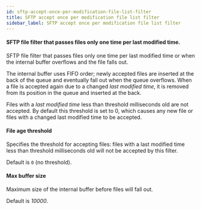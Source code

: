```yaml
---
id: sftp-accept-once-per-modification-file-list-filter
title: SFTP accept once per modification file list filter
sidebar_label: SFTP accept once per modification file list filter
---
```

#### SFTP file filter that passes files only one time per last modified time.
SFTP file filter that passes files only one time per last modified time or when the internal buffer overflows and the file falls out.

The internal buffer uses FIFO order; newly accepted files are inserted at the back of the queue and eventually fall out when the queue overflows. When a file is accepted again due to a changed <i>last modified time</i>, it is removed from its position in the queue and inserted at the back.

Files with a <i>last modified time</i> less than threshold milliseconds old are not accepted. By default this threshold is set to 0, which causes any new file or files with a changed last modified time to be accepted.

#### File age threshold
Specifies the threshold for accepting files: files with a last modified time less than threshold milliseconds old will not be accepted by this filter.

Default is <code>0</code> (no threshold).

#### Max buffer size
Maximum size of the internal buffer before files will fall out.

Default is <i>10000</i>.

